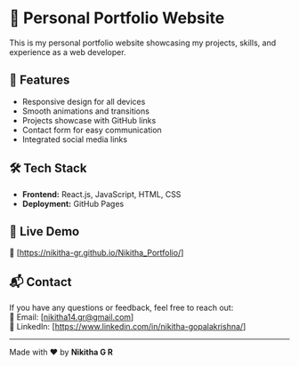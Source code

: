 # 🚀 Personal Portfolio Website  

This is my personal portfolio website showcasing my projects, skills, and experience as a web developer.  

## 🌟 Features  
- Responsive design for all devices  
- Smooth animations and transitions  
- Projects showcase with GitHub links  
- Contact form for easy communication  
- Integrated social media links  

## 🛠 Tech Stack  
- **Frontend:** React.js, JavaScript, HTML, CSS  
- **Deployment:** GitHub Pages

## 📌 Live Demo  
🔗 [https://nikitha-gr.github.io/Nikitha_Portfolio/]  

## 📬 Contact  
If you have any questions or feedback, feel free to reach out:  
📧 Email: [nikitha14.gr@gmail.com]  
🔗 LinkedIn: [https://www.linkedin.com/in/nikitha-gopalakrishna/]  

---

Made with ❤️ by **Nikitha G R**  

